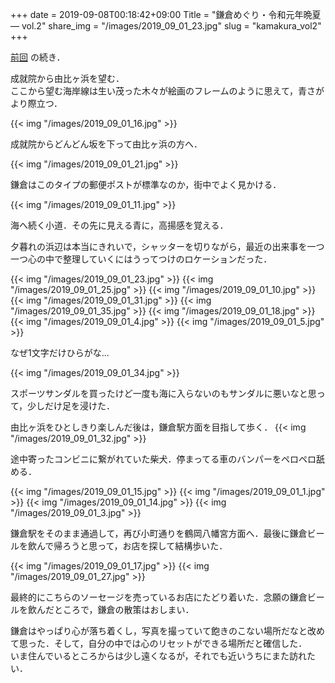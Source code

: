 +++
date  = 2019-09-08T00:18:42+09:00
Title = "鎌倉めぐり・令和元年晩夏  ―  vol.2"
share_img = "/images/2019_09_01_23.jpg"
slug = "kamakura_vol2"
+++

<a href="https://photos.dream-exp.net/2019/09/kamakura_vol1/">前回</a> の続き．

成就院から由比ヶ浜を望む．<br>ここから望む海岸線は生い茂った木々が絵画のフレームのように思えて，青さがより際立つ．

{{< img "/images/2019_09_01_16.jpg" >}}

成就院からどんどん坂を下って由比ヶ浜の方へ．

{{< img "/images/2019_09_01_21.jpg" >}}
<p class="caption">鎌倉はこのタイプの郵便ポストが標準なのか，街中でよく見かける．</p>

{{< img "/images/2019_09_01_11.jpg" >}}
<p class="caption">海へ続く小道．その先に見える青に，高揚感を覚える．</p>

夕暮れの浜辺は本当にきれいで，シャッターを切りながら，最近の出来事を一つ一つ心の中で整理していくにはうってつけのロケーションだった．

{{< img "/images/2019_09_01_23.jpg" >}}
{{< img "/images/2019_09_01_25.jpg" >}}
{{< img "/images/2019_09_01_10.jpg" >}}
{{< img "/images/2019_09_01_31.jpg" >}}
{{< img "/images/2019_09_01_35.jpg" >}}
{{< img "/images/2019_09_01_18.jpg" >}}
{{< img "/images/2019_09_01_4.jpg" >}}
{{< img "/images/2019_09_01_5.jpg" >}}
<p class="caption">なぜ1文字だけひらがな...</p>
{{< img "/images/2019_09_01_34.jpg" >}}
<p class="caption">スポーツサンダルを買ったけど一度も海に入らないのもサンダルに悪いなと思って，少しだけ足を浸けた．</p>

由比ヶ浜をひとしきり楽しんだ後は，鎌倉駅方面を目指して歩く．
{{< img "/images/2019_09_01_32.jpg" >}}
<p class="caption">途中寄ったコンビニに繋がれていた柴犬．停まってる車のバンパーをペロペロ舐める．</p>

{{< img "/images/2019_09_01_15.jpg" >}}
{{< img "/images/2019_09_01_1.jpg" >}}
{{< img "/images/2019_09_01_14.jpg" >}}
{{< img "/images/2019_09_01_3.jpg" >}}

鎌倉駅をそのまま通過して，再び小町通りを鶴岡八幡宮方面へ．最後に鎌倉ビールを飲んで帰ろうと思って，お店を探して結構歩いた．

{{< img "/images/2019_09_01_17.jpg" >}}
{{< img "/images/2019_09_01_27.jpg" >}}

最終的にこちらのソーセージを売っているお店にたどり着いた．念願の鎌倉ビールを飲んだところで，鎌倉の散策はおしまい．

鎌倉はやっぱり心が落ち着くし，写真を撮っていて飽きのこない場所だなと改めて思った．そして，自分の中では心のリセットができる場所だと確信した．<br>いま住んでいるところからは少し遠くなるが，それでも近いうちにまた訪れたい．


